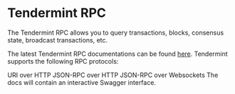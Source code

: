 #   Tendermint RPC

The Tendermint RPC allows you to query transactions, blocks, consensus state, broadcast transactions, etc.

The latest Tendermint RPC documentations can be found [here](https://docs.tendermint.com/v0.34/rpc/). Tendermint supports the following RPC protocols:

URI over HTTP
JSON-RPC over HTTP
JSON-RPC over Websockets
The docs will contain an interactive Swagger interface.